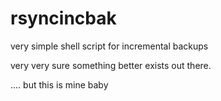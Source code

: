 # rsyncincbak

 very simple shell script for incremental backups

 very very sure something better exists out there. 

.... but this is mine baby
